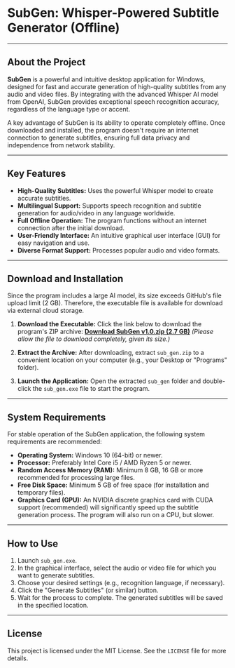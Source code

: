# SubGen: Whisper-Powered Subtitle Generator (Offline)

---

## About the Project

**SubGen** is a powerful and intuitive desktop application for Windows, designed for fast and accurate generation of high-quality subtitles from any audio and video files. By integrating with the advanced Whisper AI model from OpenAI, SubGen provides exceptional speech recognition accuracy, regardless of the language type or accent.

A key advantage of SubGen is its ability to operate completely offline. Once downloaded and installed, the program doesn't require an internet connection to generate subtitles, ensuring full data privacy and independence from network stability.

---

## Key Features

* **High-Quality Subtitles:** Uses the powerful Whisper model to create accurate subtitles.
* **Multilingual Support:** Supports speech recognition and subtitle generation for audio/video in any language worldwide.
* **Full Offline Operation:** The program functions without an internet connection after the initial download.
* **User-Friendly Interface:** An intuitive graphical user interface (GUI) for easy navigation and use.
* **Diverse Format Support:** Processes popular audio and video formats.

---

## Download and Installation

Since the program includes a large AI model, its size exceeds GitHub's file upload limit (2 GB). Therefore, the executable file is available for download via external cloud storage.

1.  **Download the Executable:**
    Click the link below to download the program's ZIP archive:
    **[Download SubGen v1.0.zip (2.7 GB)]([YOUR_CLOUD_STORAGE_DOWNLOAD_LINK_HERE](https://drive.google.com/file/d/1npooDmZgUxABuJ5RGkabPDKI3q_-AJox/view?usp=drive_link))**
    *(Please allow the file to download completely, given its size.)*

2.  **Extract the Archive:**
    After downloading, extract `sub_gen.zip` to a convenient location on your computer (e.g., your Desktop or "Programs" folder).

3.  **Launch the Application:**
    Open the extracted `sub_gen` folder and double-click the `sub_gen.exe` file to start the program.

---

## System Requirements

For stable operation of the SubGen application, the following system requirements are recommended:

* **Operating System:** Windows 10 (64-bit) or newer.
* **Processor:** Preferably Intel Core i5 / AMD Ryzen 5 or newer.
* **Random Access Memory (RAM):** Minimum 8 GB, 16 GB or more recommended for processing large files.
* **Free Disk Space:** Minimum 5 GB of free space (for installation and temporary files).
* **Graphics Card (GPU):** An NVIDIA discrete graphics card with CUDA support (recommended) will significantly speed up the subtitle generation process. The program will also run on a CPU, but slower.

---

## How to Use

1.  Launch `sub_gen.exe`.
2.  In the graphical interface, select the audio or video file for which you want to generate subtitles.
3.  Choose your desired settings (e.g., recognition language, if necessary).
4.  Click the "Generate Subtitles" (or similar) button.
5.  Wait for the process to complete. The generated subtitles will be saved in the specified location.

---

## License

This project is licensed under the MIT License. See the `LICENSE` file for more details.

